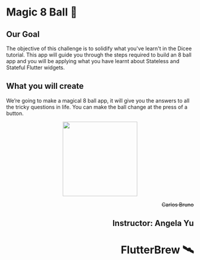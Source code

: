 # Magic 8 Ball 🎱

## Our Goal

The objective of this challenge is to solidify what you've learn't in the Dicee tutorial. This app will guide you through the steps required to build an 8 ball app and you will be applying what you have learnt about Stateless and Stateful Flutter widgets.


## What you will create

We’re going to make a magical 8 ball app, it will give you the answers to all the tricky questions in life. You can make the ball change at the press of a button. 

<p align="center">
  <img  width=200 hight=250 src="https://github.com/suricarlos/magic-8-ball/blob/master/images/git/8-ball.gif">
</p>


<div style="text-align: right">

~~Carlos Bruno~~

## Instructor: Angela Yu
# FlutterBrew 🛰️

</div>

